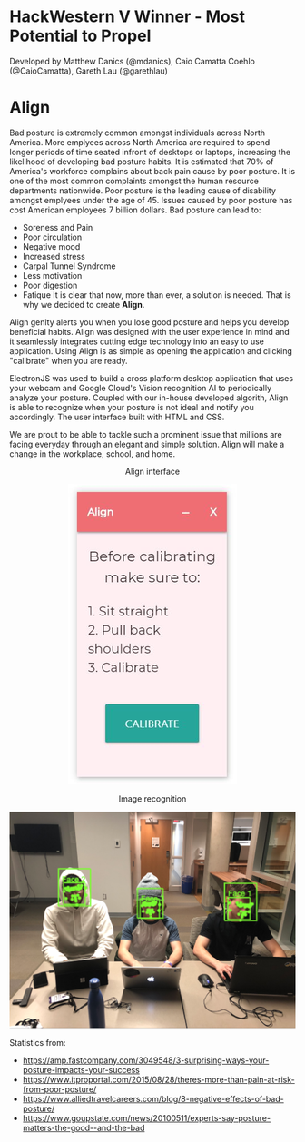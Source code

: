 # HackWestern V Winner - Most Potential to Propel
Developed by Matthew Danics (@mdanics), Caio Camatta Coehlo (@CaioCamatta), Gareth Lau (@garethlau)

# Align
Bad posture is extremely common amongst individuals across North America. More emplyees across North America are required to spend longer periods of time seated infront of desktops or laptops, increasing the likelihood of developing bad posture habits. It is estimated that 70% of America's workforce complains about back pain cause by poor posture. It is one of the most common complaints amongst the human resource departments nationwide. Poor posture is the leading cause of disability amongst emplyees under the age of 45. Issues caused by poor posture has cost American employees 7 billion dollars. Bad posture can lead to:
- Soreness and Pain
- Poor circulation
- Negative mood
- Increased stress
- Carpal Tunnel Syndrome
- Less motivation
- Poor digestion
- Fatique
It is clear that now, more than ever, a solution is needed. That is why we decided to create **Align**. 

Align genlty alerts you when you lose good posture and helps you develop beneficial habits. Align was designed with the user experience in mind and it seamlessly integrates cutting edge technology into an easy to use application. Using Align is as simple as opening the application and clicking "calibrate" when you are ready. 

ElectronJS was used to build a cross platform desktop application that uses your webcam and Google Cloud's Vision recognition AI to periodically analyze your posture. Coupled with our in-house developed algorith, Align is able to recognize when your posture is not ideal and notify you accordingly. The user interface built with HTML and CSS.

We are prout to be able to tackle such a prominent issue that millions are facing everyday through an elegant and simple solution. Align will make a change in the workplace, school, and home.

<p align="center">
  Align interface
</p>

<p align="center">
  <img src="program.JPG">
</p>

<p align="center">
  Image recognition
</p>

<p align="center">
  <img src="marketing_image.png">
</p>


Statistics from:
 - https://amp.fastcompany.com/3049548/3-surprising-ways-your-posture-impacts-your-success
 - https://www.itproportal.com/2015/08/28/theres-more-than-pain-at-risk-from-poor-posture/
 - https://www.alliedtravelcareers.com/blog/8-negative-effects-of-bad-posture/
 - https://www.goupstate.com/news/20100511/experts-say-posture-matters-the-good--and-the-bad
